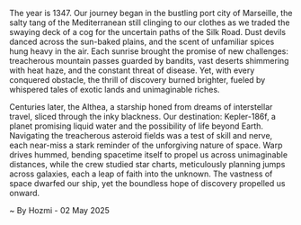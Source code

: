 
The year is 1347.  Our journey began in the bustling port city of Marseille, the salty tang of the Mediterranean still clinging to our clothes as we traded the swaying deck of a cog for the uncertain paths of the Silk Road.  Dust devils danced across the sun-baked plains, and the scent of unfamiliar spices hung heavy in the air.  Each sunrise brought the promise of new challenges: treacherous mountain passes guarded by bandits, vast deserts shimmering with heat haze, and the constant threat of disease.  Yet, with every conquered obstacle, the thrill of discovery burned brighter, fueled by whispered tales of exotic lands and unimaginable riches.

Centuries later, the Althea, a starship honed from dreams of interstellar travel, sliced through the inky blackness.  Our destination: Kepler-186f, a planet promising liquid water and the possibility of life beyond Earth.  Navigating the treacherous asteroid fields was a test of skill and nerve, each near-miss a stark reminder of the unforgiving nature of space.  Warp drives hummed, bending spacetime itself to propel us across unimaginable distances, while the crew studied star charts, meticulously planning jumps across galaxies, each a leap of faith into the unknown. The vastness of space dwarfed our ship, yet the boundless hope of discovery propelled us onward.

~ By Hozmi - 02 May 2025
